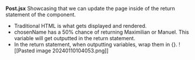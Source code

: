 **Post.jsx** 
Showcasing that we can update the page inside of the return statement of the component.
- Traditional HTML is what gets displayed and rendered.
- chosenName has a 50% chance of returning Maximilian or Manuel. This variable will get outputted in the return statement.
- In the return statement, when outputting variables, wrap them in {}.
![[Pasted image 20240110104053.png]]


